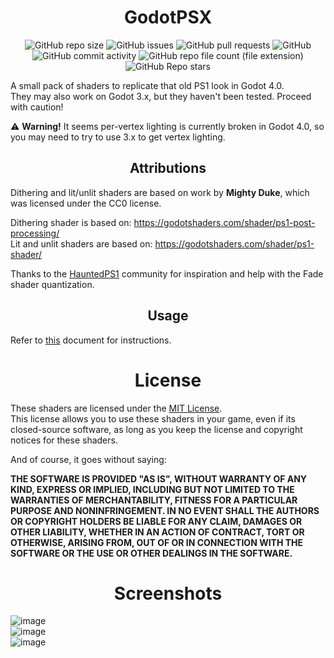 <div align="center">
  <h1>GodotPSX</h1>
  
  ![GitHub repo size](https://img.shields.io/github/repo-size/analogfeelings/godot-psx?label=Repo%20Size&style=flat-square)
  ![GitHub issues](https://img.shields.io/github/issues/analogfeelings/godot-psx?label=Issues&style=flat-square)
  ![GitHub pull requests](https://img.shields.io/github/issues-pr/analogfeelings/godot-psx?label=Pull%20Requests&style=flat-square)
  ![GitHub](https://img.shields.io/github/license/analogfeelings/godot-psx?label=License&style=flat-square)
  ![GitHub commit activity](https://img.shields.io/github/commit-activity/m/analogfeelings/godot-psx?label=Commit%20Activity&style=flat-square)
  ![GitHub repo file count (file extension)](https://img.shields.io/github/directory-file-count/analogfeelings/godot-psx/Shaders?extension=gdshader&label=Shader%20Count&style=flat-square&type=file)
  ![GitHub Repo stars](https://img.shields.io/github/stars/analogfeelings/godot-psx?label=Stargazers&style=flat-square)
</div>

A small pack of shaders to replicate that old PS1 look in Godot 4.0.  
They may also work on Godot 3.x, but they haven't been tested. Proceed with caution!

:warning: **Warning!** It seems per-vertex lighting is currently broken in Godot 4.0, so you may need to try to use 3.x to get vertex lighting.

<div align="center">
  <h2>Attributions</h2>
</div>

Dithering and lit/unlit shaders are based on work by **Mighty Duke**, which was licensed under the CC0 license.

Dithering shader is based on: https://godotshaders.com/shader/ps1-post-processing/  
Lit and unlit shaders are based on: https://godotshaders.com/shader/ps1-shader/

Thanks to the [HauntedPS1](https://twitter.com/hauntedps1) community for inspiration and help with the Fade shader quantization.

<div align="center">
  <h2>Usage</h2>
</div>

Refer to [this](USAGE.md) document for instructions.

<div align="center">
  <h1>License</h1>
</div>

These shaders are licensed under the [MIT License](LICENSE).  
This license allows you to use these shaders in your game, even if its closed-source software, as long as you keep the license and copyright notices
for these shaders.

And of course, it goes without saying:  

**THE SOFTWARE IS PROVIDED "AS IS", WITHOUT WARRANTY OF ANY KIND, EXPRESS OR
IMPLIED, INCLUDING BUT NOT LIMITED TO THE WARRANTIES OF MERCHANTABILITY,
FITNESS FOR A PARTICULAR PURPOSE AND NONINFRINGEMENT. IN NO EVENT SHALL THE
AUTHORS OR COPYRIGHT HOLDERS BE LIABLE FOR ANY CLAIM, DAMAGES OR OTHER
LIABILITY, WHETHER IN AN ACTION OF CONTRACT, TORT OR OTHERWISE, ARISING FROM,
OUT OF OR IN CONNECTION WITH THE SOFTWARE OR THE USE OR OTHER DEALINGS IN THE
SOFTWARE.**

<div align="center">
  <h1>Screenshots</h1>
</div>

![image](https://user-images.githubusercontent.com/51166756/201708781-582df4c4-78ff-4bb7-b960-d22b67e1c639.png)  
![image](https://user-images.githubusercontent.com/51166756/201708887-56fdf30b-364e-4b53-ad9f-53be5d341712.png)  
![image](https://user-images.githubusercontent.com/51166756/201708944-448af1fd-7ff6-45ac-98eb-14b3c3ece93a.png)

